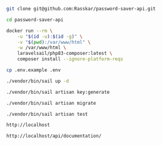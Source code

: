 ```bash
git clone git@github.com:Rasskar/password-saver-api.git
```
```bash
cd password-saver-api
```
```bash
docker run --rm \
    -u "$(id -u):$(id -g)" \
    -v "$(pwd):/var/www/html" \
    -w /var/www/html \
    laravelsail/php83-composer:latest \
    composer install --ignore-platform-reqs
```
```bash
cp .env.example .env
```
```bash
./vendor/bin/sail up -d
```
```bash
./vendor/bin/sail artisan key:generate
```
```bash
./vendor/bin/sail artisan migrate
```
```bash
./vendor/bin/sail artisan test
```
```bash
http://localhost
```
```bash
http://localhost/api/documentation/
```
